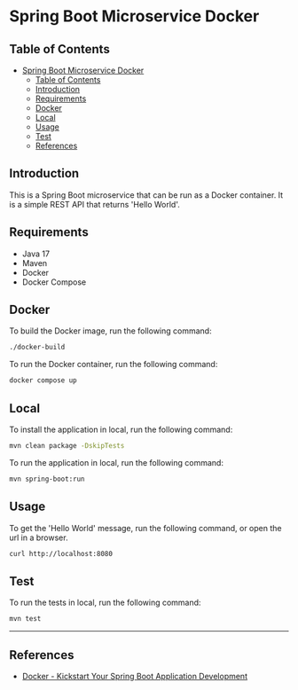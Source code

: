 # Spring Boot Microservice Docker

## Table of Contents

<!-- TOC -->
* [Spring Boot Microservice Docker](#spring-boot-microservice-docker)
  * [Table of Contents](#table-of-contents)
  * [Introduction](#introduction)
  * [Requirements](#requirements)
  * [Docker](#docker)
  * [Local](#local)
  * [Usage](#usage)
  * [Test](#test)
  * [References](#references)
<!-- TOC -->

## Introduction

This is a Spring Boot microservice that can be run as a Docker container.
It is a simple REST API that returns 'Hello World'.

## Requirements

* Java 17
* Maven
* Docker
* Docker Compose

## Docker

To build the Docker image, run the following command:

```bash
./docker-build
```

To run the Docker container, run the following command:

```bash
docker compose up
```

## Local

To install the application in local, run the following command:

```bash
mvn clean package -DskipTests
```

To run the application in local, run the following command:

```bash
mvn spring-boot:run
```

## Usage

To get the 'Hello World' message, run the following command, or open the url in a browser.

```bash
curl http://localhost:8080
```

## Test

To run the tests in local, run the following command:

```bash
mvn test
```

---

## References

* [Docker - Kickstart Your Spring Boot Application Development](https://www.docker.com/blog/kickstart-your-spring-boot-application-development/)
